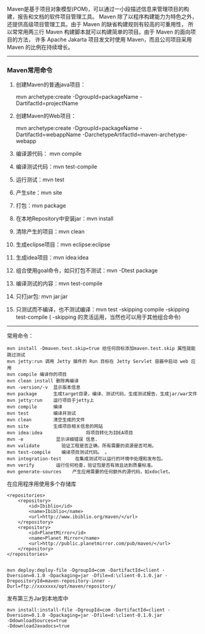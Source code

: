 Maven是基于项目对象模型(POM)，可以通过一小段描述信息来管理项目的构建，报告和文档的软件项目管理工具。
Maven 除了以程序构建能力为特色之外，还提供高级项目管理工具。由于 Maven 的缺省构建规则有较高的可重用性，
所以常常用两三行 Maven 构建脚本就可以构建简单的项目。由于 Maven 的面向项目的方法，
许多 Apache Jakarta 项目发文时使用 Maven，而且公司项目采用 Maven 的比例在持续增长。

*********

### Maven常用命令
1. 创建Maven的普通java项目：   

    mvn archetype:create
    -DgroupId=packageName 
    -DartifactId=projectName  
   
2. 创建Maven的Web项目：
 
    mvn archetype:create 
    -DgroupId=packageName
    -DartifactId=webappName 
    -DarchetypeArtifactId=maven-archetype-webapp    
    
3. 编译源代码： mvn compile 

4. 编译测试代码：mvn test-compile    

5. 运行测试：mvn test   

6. 产生site：mvn site   

7. 打包：mvn package   

8. 在本地Repository中安装jar：mvn install 

9. 清除产生的项目：mvn clean   

10. 生成eclipse项目：mvn eclipse:eclipse  

11. 生成idea项目：mvn idea:idea  

12. 组合使用goal命令，如只打包不测试：mvn -Dtest package   

13. 编译测试的内容：mvn test-compile  

14. 只打jar包: mvn jar:jar  

15. 只测试而不编译，也不测试编译：mvn test -skipping compile -skipping test-compile 
      ( -skipping 的灵活运用，当然也可以用于其他组合命令)  

********

常用命令：  

	mvn install -Dmaven.test.skip=true 给任何目标添加maven.test.skip 属性就能跳过测试 
	mvn jetty:run 调用 Jetty 插件的 Run 目标在 Jetty Servlet 容器中启动 web 应用 
	mvn compile 编译你的项目 
	mvn clean install 删除再编译 
	mvn -version/-v  显示版本信息 
	mvn package      生成target目录，编译、测试代码，生成测试报告，生成jar/war文件 
	mvn jetty:run    运行项目于jetty上
	mvn compile      编译 
	mvn test         编译并测试 
	mvn clean        清空生成的文件 
	mvn site         生成项目相关信息的网站 
	mvn idea:idea                将项目转化为IDEA项目 
	mvn -e            显示详细错误 信息. 
	mvn validate        验证工程是否正确，所有需要的资源是否可用。 
	mvn test-compile    编译项目测试代码。 。 
	mvn integration-test     在集成测试可以运行的环境中处理和发布包。 
	mvn verify        运行任何检查，验证包是否有效且达到质量标准。     
	mvn generate-sources    产生应用需要的任何额外的源代码，如xdoclet。 

在应用程序用使用多个存储库 

	<repositories>    
	    <repository>      
	        <id>Ibiblio</id>      
	        <name>Ibiblio</name>      
	        <url>http://www.ibiblio.org/maven/</url>    
	    </repository>    
	    <repository>      
	        <id>PlanetMirror</id>      
	        <name>Planet Mirror</name>      
	        <url>http://public.planetmirror.com/pub/maven/</url>    
	    </repository>  
	</repositories> 


	mvn deploy:deploy-file -DgroupId=com -DartifactId=client -Dversion=0.1.0 -Dpackaging=jar -Dfile=d:\client-0.1.0.jar -DrepositoryId=maven-repository-inner -Durl=ftp://xxxxxxx/opt/maven/repository/ 	

发布第三方Jar到本地库中

	mvn install:install-file -DgroupId=com -DartifactId=client -Dversion=0.1.0 -Dpackaging=jar -Dfile=d:\client-0.1.0.jar 
	-DdownloadSources=true 
	-DdownloadJavadocs=true 




